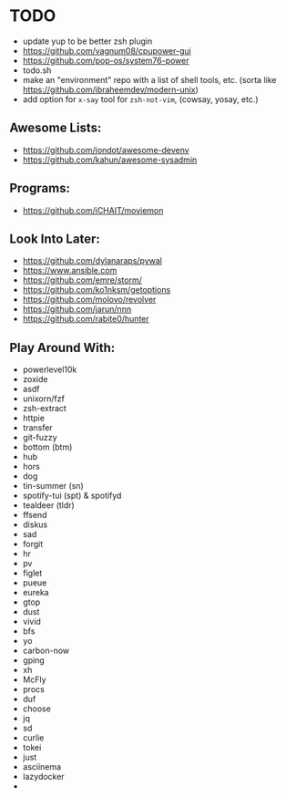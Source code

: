 # TODO
- update yup to be better zsh plugin
- https://github.com/vagnum08/cpupower-gui
- https://github.com/pop-os/system76-power
- todo.sh
- make an "environment" repo with a list of shell tools, etc. (sorta like https://github.com/ibraheemdev/modern-unix)
- add option for `x-say` tool for `zsh-not-vim`, (cowsay, yosay, etc.)

## Awesome Lists:
<!-- - https://github.com/agarrharr/awesome-cli-apps -->
<!-- - https://github.com/Kikobeats/awesome-cli -->
<!-- - https://project-awesome.org/umutphp/awesome-cli -->
<!-- - https://github.com/herrbischoff/awesome-command-line-apps -->
<!-- - https://github.com/alebcay/awesome-shell -->
<!-- - https://github.com/k4m4/terminals-are-sexy -->
<!-- - https://github.com/unixorn/awesome-zsh-plugins -->
- https://github.com/jondot/awesome-devenv
- https://github.com/kahun/awesome-sysadmin

## Programs:
- https://github.com/iCHAIT/moviemon

## Look Into Later:
- https://github.com/dylanaraps/pywal
- https://www.ansible.com
- https://github.com/emre/storm/
- https://github.com/ko1nksm/getoptions
- https://github.com/molovo/revolver
- https://github.com/jarun/nnn
- https://github.com/rabite0/hunter

## Play Around With:
- powerlevel10k
- zoxide
- asdf
- unixorn/fzf
- zsh-extract
- httpie
- transfer
- git-fuzzy
- bottom (btm)
- hub
- hors
- dog
- tin-summer (sn)
- spotify-tui (spt) & spotifyd
- tealdeer (tldr)
- ffsend
- diskus
- sad
- forgit
- hr
- pv
- figlet
- pueue
- eureka
- gtop
- dust
- vivid
- bfs
- yo
- carbon-now
- gping
- xh
- McFly
- procs
- duf
- choose
- jq
- sd
- curlie
- tokei
- just
- asciinema
- lazydocker
-

